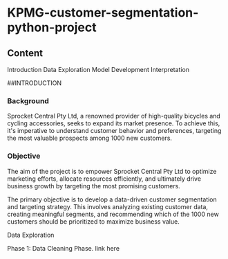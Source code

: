 # KPMG-customer-segmentation-python-project

## Content
Introduction
Data Exploration
Model Development
Interpretation

##INTRODUCTION 

### Background 
Sprocket Central Pty Ltd, a renowned provider of high-quality bicycles and cycling accessories, seeks to expand its market presence. To achieve this, it's imperative to understand customer behavior and preferences, targeting the most valuable prospects among 1000 new customers.

### Objective
The aim of the project is to empower Sprocket Central Pty Ltd to optimize marketing efforts, allocate resources efficiently, and ultimately drive business growth by targeting the most promising customers.

The primary objective is to develop a data-driven customer segmentation and targeting strategy. This involves analyzing existing customer data, creating meaningful segments, and recommending which of the 1000 new customers should be prioritized to maximize business value.


Data Exploration

Phase 1: Data Cleaning Phase. link here





